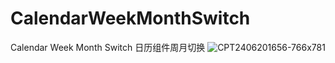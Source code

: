 # CalendarWeekMonthSwitch
Calendar Week Month Switch  日历组件周月切换
![CPT2406201656-766x781](https://github.com/totome911/CalendarWeekMonthSwitch/assets/12454336/bce8b7ac-504e-407e-addf-bacf3f7583a8)
